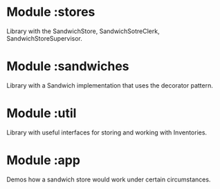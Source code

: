 # Module :stores

Library with the SandwichStore, SandwichSotreClerk, SandwichStoreSupervisor. 

# Module :sandwiches

Library with a Sandwich implementation that uses the decorator pattern.

# Module :util

Library with useful interfaces for storing and working with Inventories.

# Module :app

Demos how a sandwich store would work under certain circumstances.